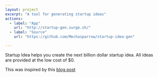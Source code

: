 ```yaml
---
layout: project
excerpt: "A tool for generating startup ideas"
actions:
  - label: "App"
    url: "http://startup-gen.surge.sh/"
  - label: "Source"
    url: "https://github.com/Mechasparrow/startup-idea-gen"

---
```


Startup Idea helps you create the next billion dollar startup idea. All ideas are provided at the low cost of $0.

This was inspired by this [blog post](https://medium.com/the-mission/the-startup-idea-matrix-182bf2e6a53a#.40xmoooxj)
